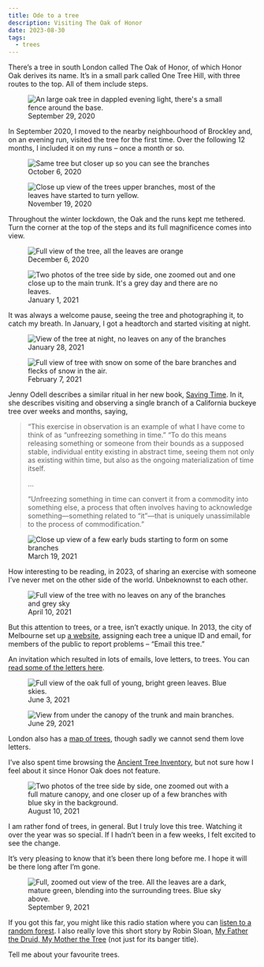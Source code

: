 ```yaml
---
title: Ode to a tree
description: Visiting The Oak of Honor  
date: 2023-08-30
tags:
  - trees
---
```


There’s a tree in south London called The Oak of Honor, of which Honor Oak derives its name. It’s in a small park called One Tree Hill, with three routes to the top. All of them include steps. 

<figure>
  <img src="https://d2w9rnfcy7mm78.cloudfront.net/23390285/original_4a0bdb3b2bf01cbf1c9ca36ab288daa9.jpg?1693414797?bc=0" alt="An large oak tree in dappled evening light, there's a small fence around the base.">
  <figcaption class="small-text">September 29, 2020</figcaption>
</figure>

In September 2020, I moved to the nearby neighbourhood of Brockley and, on an evening run, visited the tree for the first time. Over the following 12 months, I included it on my runs – once a month or so. 

<figure>
  <img src="https://d2w9rnfcy7mm78.cloudfront.net/23390642/original_bbcdf3fedbc22e7d389308a5c19747eb.jpg?1693416024?bc=0" alt="Same tree but closer up so you can see the branches">
  <figcaption class="small-text">October 6, 2020</figcaption>
</figure>

<figure>
  <img src="https://d2w9rnfcy7mm78.cloudfront.net/23390442/original_48f9033016457b549271d880b25e5c18.jpg?1693415426?bc=0" alt="Close up view of the trees upper branches, most of the leaves have started to turn yellow.">
  <figcaption class="small-text">November 19, 2020</figcaption>
</figure>

Throughout the winter lockdown, the Oak and the runs kept me tethered. Turn the corner at the top of the steps and its full magnificence comes into view. 

<figure>
  <img src="https://d2w9rnfcy7mm78.cloudfront.net/23390292/original_b98d10ca8763ff5953a0924429685561.jpg?1693414827?bc=0" alt="Full view of the tree, all the leaves are orange">
  <figcaption class="small-text">December 6, 2020</figcaption>
</figure>

<figure>
  <img src="https://d2w9rnfcy7mm78.cloudfront.net/23390619/original_23231bddc600430daeade10aa42ec7d3.jpg?1693415942?bc=0" alt="Two photos of the tree side by side, one zoomed out and one close up to the main trunk. It's a grey day and there are no leaves.">
  <figcaption class="small-text">January 1, 2021</figcaption>
</figure>

It was always a welcome pause, seeing the tree and photographing it, to catch my breath. In January, I got a headtorch and started visiting at night. 

<figure>
  <img src="https://d2w9rnfcy7mm78.cloudfront.net/23390286/original_ce6472671cb9cd2fc80d0f7829d66a14.jpg?1693414810?bc=0" alt="View of the tree at night, no leaves on any of the branches">
  <figcaption class="small-text">January 28, 2021</figcaption>

</figure>
<figure>
  <img src="https://d2w9rnfcy7mm78.cloudfront.net/23390288/original_33b192a3f621d579a3ef7faf0dbe2203.jpg?1693414819?bc=0" alt="Full view of tree with snow on some of the bare branches and flecks of snow in the air.">
  <figcaption class="small-text">February 7, 2021</figcaption>
</figure>

Jenny Odell describes a similar ritual in her new book, [Saving Time](https://www.penguinrandomhouse.com/books/672377/saving-time-by-jenny-odell/). In it, she describes visiting and observing a single branch of a California buckeye tree over weeks and months, saying, 

> “This exercise in observation is an example of what I have come to think of as “unfreezing something in time.” “To do this means releasing something or someone from their bounds as a supposed stable, individual entity existing in abstract time, seeing them not only as existing within time, but also as the ongoing materialization of time itself. 
>
> ... 
>
> “Unfreezing something in time can convert it from a commodity into something else, a process that often involves having to acknowledge something—something related to “it”—that is uniquely unassimilable to the process of commodification.”

<figure>
  <img src="https://d2w9rnfcy7mm78.cloudfront.net/23390697/original_b1870b006938f3a50cc45c211c508aa4.jpg?1693416188?bc=0" alt="Close up view of a few early buds starting to form on some branches">
  <figcaption class="small-text">March 19, 2021</figcaption>
</figure>

How interesting to be reading, in 2023, of sharing an exercise with someone I’ve never met on the other side of the world. Unbeknownst to each other. 

<figure>
  <img src="https://d2w9rnfcy7mm78.cloudfront.net/23390296/original_4f73b4abbfd08404d0de4606e6dd4099.jpg?1693414846?bc=0" alt="Full view of the tree with no leaves on any of the branches and grey sky">
  <figcaption class="small-text">April 10, 2021</figcaption>
</figure>

But this attention to trees, or a tree, isn’t exactly unique. In 2013, the city of Melbourne set up [a website](http://melbourneurbanforestvisual.com.au/), assigning each tree a unique ID and email, for members of the public to report problems – “Email this tree.” 

An invitation which resulted in lots of emails, love letters, to trees. You can [read some of the letters here](https://www.theatlantic.com/technology/archive/2015/07/when-you-give-a-tree-an-email-address/398210/).

<figure>
  <img src="https://d2w9rnfcy7mm78.cloudfront.net/23390711/original_756e8b94436a8041a46374f86e68e0c6.jpg?1693416266?bc=0" alt="Full view of the oak full of young, bright green leaves. Blue skies.">
  <figcaption class="small-text">June 3, 2021</figcaption>
</figure>

<figure>
  <img src="https://d2w9rnfcy7mm78.cloudfront.net/23390729/original_67872087b1e535aeaffb0761af03c8d5.jpg?1693416336?bc=0" alt="View from under the canopy of the trunk and main branches.">
  <figcaption class="small-text">June 29, 2021</figcaption>
</figure>

London also has a [map of trees](https://apps.london.gov.uk/street-trees/), though sadly we cannot send them love letters. 

I’ve also spent time browsing the [Ancient Tree Inventory](https://ati.woodlandtrust.org.uk/), but not sure how I feel about it since Honor Oak does not feature.


<figure>
  <img src="https://d2w9rnfcy7mm78.cloudfront.net/23390792/original_cdeefd7d599d34a53b8df0443327d2de.jpg?1693416491?bc=0" alt="Two photos of the tree side by side, one zoomed out with a full mature canopy, and one closer up of a few branches with blue sky in the background.">
  <figcaption class="small-text">August 10, 2021</figcaption>
</figure>

I am rather fond of trees, in general. But I truly love this tree. Watching it over the year was so special. If I hadn’t been in a few weeks, I felt excited to see the change. 

It’s very pleasing to know that it’s been there long before me. I hope it will be there long after I’m gone.

<figure>
  <img src="https://d2w9rnfcy7mm78.cloudfront.net/23390289/original_1562e042382bdab7a5aecb36a41a00a9.jpg?1693414819?bc=0" alt="Full, zoomed out view of the tree. All the leaves are a dark, mature green, blending into the surrounding trees. Blue sky above.">
  <figcaption class="small-text">September 9, 2021</figcaption>
</figure>


If you got this far, you might like this radio station where you can [listen to a random forest](https://www.tree.fm/forest/24). I also really love this short story by Robin Sloan, [My Father the Druid, My Mother the Tree](https://www.robinsloan.com/stories/my-father-the-druid-my-mother-the-tree/) (not just for its banger title).

Tell me about your favourite trees. 
